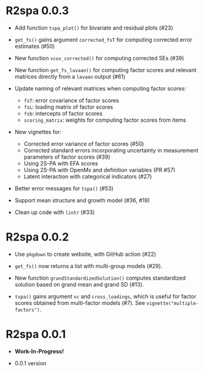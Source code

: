 # R2spa 0.0.3

- Add function `tspa_plot()` for bivariate and residual plots (#23)

- `get_fs()` gains argument `corrected_fsT` for computing corrected error estimates (#50)

- New function `vcov_corrected()` for computing corrected SEs (#39)

- New function `get_fs_lavaan()` for computing factor scores and relevant matrices directly from a `lavaan` output (#61)

- Update naming of relevant matrices when computing factor scores:
    * `fsT`: error covariance of factor scores
    * `fsL`: loading matrix of factor scores
    * `fsb`: intercepts of factor scores
    * `scoring_matrix`: weights for computing factor scores from items

- New vignettes for:
    * Corrected error variance of factor scores (#50)
    * Corrected standard errors incorporating uncertainty in measurement parameters of factor scores (#39)
    * Using 2S-PA with EFA scores
    * Using 2S-PA with OpenMx and definition variables (PR #57)
    * Latent interaction with categorical indicators (#27)

- Better error messages for `tspa()` (#53)

- Support mean structure and growth model (#36, #19)

- Clean up code with `lintr` (#33)

# R2spa 0.0.2

- Use `pkgdown` to create website, with GitHub action (#22)

- `get_fs()` now returns a list with multi-group models (#29).

- New function `grandStandardizedSolution()` computes standardized solution based on grand mean and grand SD (#13).

- `tspa()` gains argument `vc` and `cross_loadings`, which is useful for factor scores obtained from multi-factor models (#7). See `vignette("multiple-factors")`. 

# R2spa 0.0.1

- **Work-In-Progress!**

- 0.0.1 version
